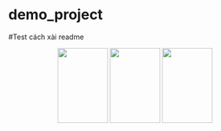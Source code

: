# demo_project

#Test cách xài readme
<p align="center">
  <img width="100" height="150" src="https://github.com/ThangLuu235/demo_project/assets/144312648/ec8815cd-c85d-4193-95bb-bfc63f6d0093">
  <img width="100" height="150" src="https://github.com/ThangLuu235/demo_project/assets/144312648/ec8815cd-c85d-4193-95bb-bfc63f6d0093">
  <img width="100" height="150" src="https://github.com/ThangLuu235/demo_project/assets/144312648/ec8815cd-c85d-4193-95bb-bfc63f6d0093">
</p>



